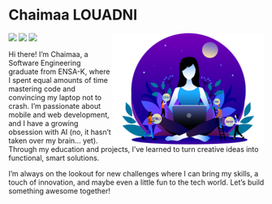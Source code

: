 # Chaimaa LOUADNI

<img
  align="right"
  width="300px"
  src="./me.png"
/> 
<span align="left">
  <a style="text-decoration: none;" href="https://www.linkedin.com/in/chaimaa-louadni-3b002621a">
    <img src="https://img.shields.io/badge/-Chaimaa_LOUADNI-blue?style=flat-square&logo=Linkedin&logoColor=white&link=https://www.linkedin.com/in/chaimaa-louadni-3b002621a" />
  </a> 
  <a style="text-decoration: none;" href="mailto:louadnichaima@gmail.com">
    <img src="https://img.shields.io/badge/-louadnichaima@gmail.com-c14438?style=flat-square&logo=Gmail&logoColor=white&link=mailto:louadnichaima@gmail.com" />
  </a> 
  <a style="text-decoration: none;" href="https://github.com/ChaimaaLou">
    <img src="https://img.shields.io/github/followers/ChaimaaLou?label=Follow&style=social" />
  </a>
</span>

<p>
Hi there!
I’m Chaimaa, a Software Engineering graduate from ENSA-K, where I spent equal amounts of time mastering code and convincing my laptop not to crash. I’m passionate about mobile and web development, and I have a growing obsession with AI (no, it hasn’t taken over my brain… yet). Through my education and projects, I’ve learned to turn creative ideas into functional, smart solutions.

I’m always on the lookout for new challenges where I can bring my skills, a touch of innovation, and maybe even a little fun to the tech world. Let’s build something awesome together!

</p>
<!--<br> 
<img
  align="center"
  src="https://github-readme-stats.vercel.app/api/top-langs/?username=ChaimaaLou&layout=compact&exclude_repo=PingMeRN&hide_border=true&bg_color=ffffff00&title_color=f65800&icon_color=32ff7b&text_color=FF7B32"
/>
<br>-->
